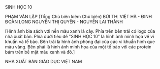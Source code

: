 SINH HỌC 10

PHẠM VĂN LẬP (Tổng Chủ biên kiêm Chủ biên)
BÙI THỊ VIỆT HÀ - ĐINH ĐOÀN LONG
NGUYỄN THỊ QUYÊN - NGUYỄN LAI THÀNH

[Hình ảnh bìa sách với nền màu xanh lá cây. Phía trên bên trái có logo của nhà xuất bản. Phía dưới tiêu đề "SINH HỌC 10" là hình ảnh minh họa về vi khuẩn và tế bào. Bên trái là hình ảnh phóng đại của các vi khuẩn hình que màu vàng. Bên phải là hình ảnh minh họa của một tế bào với các protein bám trên bề mặt màu xanh và đỏ.]

NHÀ XUẤT BẢN GIÁO DỤC VIỆT NAM